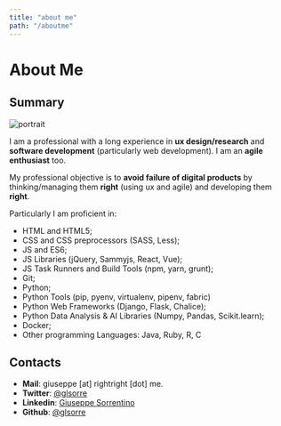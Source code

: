 ```yaml
---
title: "about me"
path: "/aboutme"
---
```


# About Me

<div class="home grid">

<div class="unit whole">

## Summary

</div>

<div class="unit one-third">

![portrait](./aboutme_assets/portrait.png)

</div>
<div class="unit two-thirds">



I am a professional with a long experience in **ux design/research** and **software development** (particularly web development). I am an **agile enthusiast** too.

My professional objective is to **avoid failure of digital products** by thinking/managing them **right** (using ux and agile) and developing them **right**.

Particularly I am proficient in:
- HTML and HTML5;
- CSS and CSS preprocessors (SASS, Less);
- JS and ES6;
- JS Libraries (jQuery, Sammyjs, React, Vue);
- JS Task Runners and Build Tools (npm, yarn, grunt);
- Git;
- Python;
- Python Tools (pip, pyenv, virtualenv, pipenv, fabric)
- Python Web Frameworks (Django, Flask, Chalice);
- Python Data Analysis & AI Libraries (Numpy, Pandas, Scikit.learn);
- Docker;
- Other programming Languages: Java, Ruby, R, C

</div>

</div>

<div class="grid">
<div class="unit whole">

## Contacts

- **Mail**: giuseppe [at] rightright [dot] me.
- **Twitter**: <a href="https://twitter.com/glsorre" target="_blank">@glsorre</a>
- **Linkedin**: <a href="https://it.linkedin.com/in/glsorrentino" target="_blank">Giuseppe Sorrentino</a>
- **Github**: <a href="https://github.com/glsorre" target="_blank">@glsorre</a>

</div>
</div>